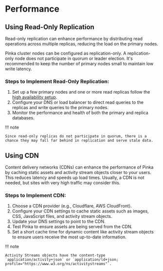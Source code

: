 # Performance

## Using Read-Only Replication

Read-only replication can enhance performance by distributing read operations
across multiple replicas, reducing the load on the primary nodes.

Pinka cluster nodes can be configured as replication-only. A replication-only
node does not participate in quorum or leader election. It's recommended to keep
the number of primary nodes small to maintain low write latency.

### Steps to Implement Read-Only Replication:

1. Set up a few primary nodes and one or more read replicas follow the [high
   availability setup](high-availability.md).
2. Configure your DNS or load balancer to direct read queries to the replicas
   and write queries to the primary nodes.
3. Monitor the performance and health of both the primary and replica databases.

!!! note

    Since read-only replicas do not participate in quorum, there is a chance they may fall far behind in replication and serve stale data.

## Using CDN

Content delivery networks (CDNs) can enhance the performance of Pinka by caching
static assets and activity stream objects closer to your users. This reduces
latency and speeds up load times. Usually, a CDN is not needed, but sites with
very high traffic may consider this.

### Steps to Implement CDN:

1. Choose a CDN provider (e.g., Cloudflare, AWS CloudFront).
2. Configure your CDN settings to cache static assets such as images, CSS,
   JavaScript files, and activity stream objects.
3. Update your DNS settings to point to the CDN.
4. Test Pinka to ensure assets are being served from the CDN.
5. Set a short cache time for dynamic content like activity stream objects to
   ensure users receive the most up-to-date information.

!!! note

    Activity Streams objects have the content-type `application/activity+json` or `application/ld+json; profile="https://www.w3.org/ns/activitystreams"`.
